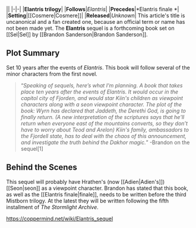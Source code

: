 |**<Unknown>**|
|-|-|
|**Elantris trilogy**|
|**Follows**|*Elantris*|
|**Precedes**|*Elantris finale *|
|**Setting**|[[Cosmere\|Cosmere]]|
|**Released**|*Unknown*|
This article's title is uncanonical and a fan created one, because an official term or name has not been made yet.
The **Elantris** sequel is a forthcoming book set on [[Sel\|Sel]] by [[Brandon Sanderson\|Brandon Sanderson]].

## Plot Summary
Set 10 years after the events of *Elantris*. This book will follow several of the minor characters from the first novel.

>“*Speaking of sequels, here’s what I'm planning. A book that takes place ten years after the events of Elantris. It would occur in the capitol city of Fjorden, and would star Kiin's children as viewpoint characters along with a seon viewpoint character. The plot of the book: Wyrn has declared that Jaddeth, the Derethi God, is going to finally return. (A new interpretation of the scriptures says that he'll return when everyone east of the mountains converts, so they don’t have to worry about Teod and Arelon) Kiin's family, ambassadors to the Fjordell state, has to deal with the chaos of this announcement, and investigate the truth behind the Dakhor magic.*”
\-Brandon on the sequel[1]

## Behind the Scenes
This sequel will probably have Hrathen's (now [[Adien\|Adien's]]) [[Seon\|seon]] as a viewpoint character.
Brandon has stated that this book, as well as the [[Elantris finale\|finale]], needs to be written before the third Mistborn trilogy. At the latest they will be written following the fifth installment of *The Stormlight Archive*.



https://coppermind.net/wiki/Elantris_sequel